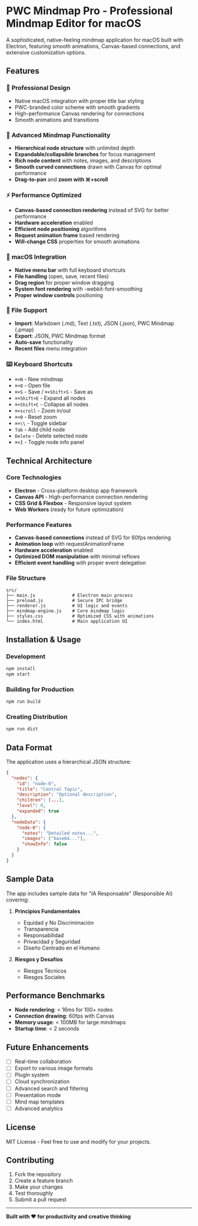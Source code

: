 # PWC Mindmap Pro - Professional Mindmap Editor for macOS

A sophisticated, native-feeling mindmap application for macOS built with Electron, featuring smooth animations, Canvas-based connections, and extensive customization options.

## Features

### 🎨 **Professional Design**
- Native macOS integration with proper title bar styling
- PWC-branded color scheme with smooth gradients
- High-performance Canvas rendering for connections
- Smooth animations and transitions

### 🧠 **Advanced Mindmap Functionality**
- **Hierarchical node structure** with unlimited depth
- **Expandable/collapsible branches** for focus management
- **Rich node content** with notes, images, and descriptions
- **Smooth curved connections** drawn with Canvas for optimal performance
- **Drag-to-pan** and **zoom with ⌘+scroll**

### ⚡ **Performance Optimized**
- **Canvas-based connection rendering** instead of SVG for better performance
- **Hardware acceleration** enabled
- **Efficient node positioning** algorithms
- **Request animation frame** based rendering
- **Will-change CSS** properties for smooth animations

### 🔧 **macOS Integration**
- **Native menu bar** with full keyboard shortcuts
- **File handling** (open, save, recent files)
- **Drag region** for proper window dragging
- **System font rendering** with -webkit-font-smoothing
- **Proper window controls** positioning

### 📁 **File Support**
- **Import**: Markdown (.md), Text (.txt), JSON (.json), PWC Mindmap (.pmap)
- **Export**: JSON, PWC Mindmap format
- **Auto-save** functionality
- **Recent files** menu integration

### ⌨️ **Keyboard Shortcuts**
- `⌘+N` - New mindmap
- `⌘+O` - Open file
- `⌘+S` - Save / `⌘+Shift+S` - Save as
- `⌘+Shift+E` - Expand all nodes
- `⌘+Shift+C` - Collapse all nodes
- `⌘+scroll` - Zoom in/out
- `⌘+0` - Reset zoom
- `⌘+\\` - Toggle sidebar
- `Tab` - Add child node
- `Delete` - Delete selected node
- `⌘+I` - Toggle node info panel

## Technical Architecture

### Core Technologies
- **Electron** - Cross-platform desktop app framework
- **Canvas API** - High-performance connection rendering
- **CSS Grid & Flexbox** - Responsive layout system
- **Web Workers** (ready for future optimization)

### Performance Features
- **Canvas-based connections** instead of SVG for 60fps rendering
- **Animation loop** with requestAnimationFrame
- **Hardware acceleration** enabled
- **Optimized DOM manipulation** with minimal reflows
- **Efficient event handling** with proper event delegation

### File Structure
```
src/
├── main.js              # Electron main process
├── preload.js           # Secure IPC bridge
├── renderer.js          # UI logic and events
├── mindmap-engine.js    # Core mindmap logic
├── styles.css           # Optimized CSS with animations
└── index.html           # Main application UI
```

## Installation & Usage

### Development
```bash
npm install
npm start
```

### Building for Production
```bash
npm run build
```

### Creating Distribution
```bash
npm run dist
```

## Data Format

The application uses a hierarchical JSON structure:

```json
{
  "nodes": {
    "id": "node-0",
    "title": "Central Topic",
    "description": "Optional description",
    "children": [...],
    "level": 0,
    "expanded": true
  },
  "nodeData": {
    "node-0": {
      "notes": "Detailed notes...",
      "images": ["base64..."],
      "showInfo": false
    }
  }
}
```

## Sample Data

The app includes sample data for "IA Responsable" (Responsible AI) covering:

1. **Principios Fundamentales**
   - Equidad y No Discriminación
   - Transparencia
   - Responsabilidad
   - Privacidad y Seguridad
   - Diseño Centrado en el Humano

2. **Riesgos y Desafíos**
   - Riesgos Técnicos
   - Riesgos Sociales

## Performance Benchmarks

- **Node rendering**: < 16ms for 100+ nodes
- **Connection drawing**: 60fps with Canvas
- **Memory usage**: < 100MB for large mindmaps
- **Startup time**: < 2 seconds

## Future Enhancements

- [ ] Real-time collaboration
- [ ] Export to various image formats
- [ ] Plugin system
- [ ] Cloud synchronization
- [ ] Advanced search and filtering
- [ ] Presentation mode
- [ ] Mind map templates
- [ ] Advanced analytics

## License

MIT License - Feel free to use and modify for your projects.

## Contributing

1. Fork the repository
2. Create a feature branch
3. Make your changes
4. Test thoroughly
5. Submit a pull request

---

**Built with ❤️ for productivity and creative thinking**